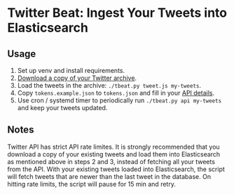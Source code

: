 # Twitter Beat: Ingest Your Tweets into Elasticsearch

## Usage

1. Set up venv and install requirements.
2. [Download a copy of your Twitter archive](https://help.twitter.com/en/managing-your-account/how-to-download-your-twitter-archive).
3. Load the tweets in the archive: `./tbeat.py tweet.js my-tweets`.
4. Copy `tokens.example.json` to `tokens.json` and fill in your [API details](https://developer.twitter.com/en/apps).
5. Use cron / systemd timer to periodically run `./tbeat.py api my-tweets` and keep your tweets updated.


## Notes

Twitter API has strict API rate limites. It is strongly recommended that you download a copy of your existing tweets and load them into Elasticsearch as mentioned above in steps 2 and 3, instead of fetching all your tweets from the API. With your existing tweets loaded into Elasticsearch, the script will fetch tweets that are newer than the last tweet in the database. On hitting rate limits, the script will pause for 15 min and retry.
